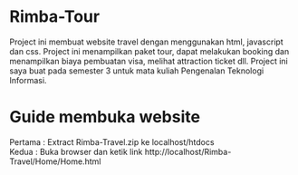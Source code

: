 # Rimba-Tour
Project ini membuat website travel dengan menggunakan html, javascript dan css. Project ini menampilkan paket tour, dapat melakukan booking dan menampilkan biaya pembuatan visa, melihat attraction ticket dll. Project ini saya buat pada semester 3 untuk mata kuliah Pengenalan Teknologi Informasi.

# Guide membuka website 
Pertama : Extract Rimba-Travel.zip ke localhost/htdocs <br>
Kedua   : Buka browser dan ketik link http://localhost/Rimba-Travel/Home/Home.html <br>
